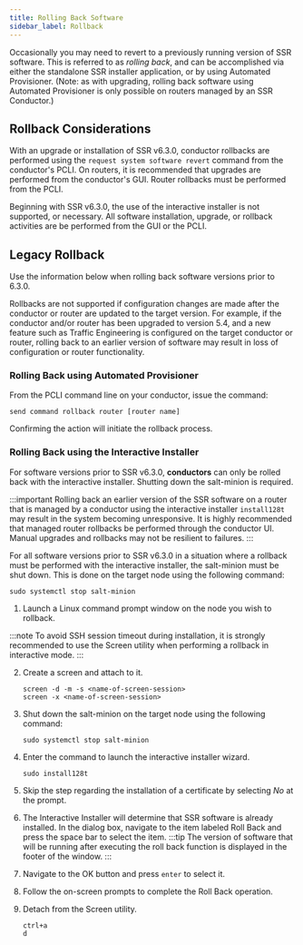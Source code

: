 ```yaml
---
title: Rolling Back Software
sidebar_label: Rollback
---
```


Occasionally you may need to revert to a previously running version of SSR software. This is referred to as *rolling back*, and can be accomplished via either the standalone SSR installer application, or by using Automated Provisioner. (Note: as with upgrading, rolling back software using Automated Provisioner is only possible on routers managed by an SSR Conductor.)

## Rollback Considerations

With an upgrade or installation of SSR v6.3.0, conductor rollbacks are performed using the `request system software revert` command from the conductor's PCLI. On routers, it is recommended that upgrades are performed from the conductor's GUI. Router rollbacks must be performed from the PCLI. 

Beginning with SSR v6.3.0, the use of the interactive installer is not supported, or necessary. All software installation, upgrade, or rollback activities are be performed from the GUI or the PCLI.

## Legacy Rollback

Use the information below when rolling back software versions prior to 6.3.0. 

Rollbacks are not supported if configuration changes are made after the conductor or router are updated to the target version. For example, if the conductor and/or router has been upgraded to version 5.4, and a new feature such as Traffic Engineering is configured on the target conductor or router, rolling back to an earlier version of software may result in loss of configuration or router functionality.

### Rolling Back using Automated Provisioner

From the PCLI command line on your conductor, issue the command:

```
send command rollback router [router name]
```
Confirming the action will initiate the rollback process.

### Rolling Back using the Interactive Installer

For software versions prior to SSR v6.3.0, **conductors** can only be rolled back with the interactive installer. Shutting down the salt-minion is required.

:::important
Rolling back an earlier version of the SSR software on a router that is managed by a conductor using the interactive installer `install128t` may result in the system becoming unresponsive. It is highly recommended that managed router rollbacks be performed through the conductor UI. Manual upgrades and rollbacks may not be resilient to failures.
:::

For all software versions prior to SSR v6.3.0 in a situation where a rollback must be performed with the interactive installer, the salt-minion must be shut down. This is done on the target node using the following command:

`sudo systemctl stop salt-minion`

1. Launch a Linux command prompt window on the node you wish to rollback.

:::note
To avoid SSH session timeout during installation, it is strongly recommended to use the Screen utility when performing a rollback in interactive mode.
:::

2. Create a screen and attach to it.
   ```
   screen -d -m -s <name-of-screen-session>
   screen -x <name-of-screen-session>
   ```
3. Shut down the salt-minion on the target node using the following command:
   ```
   sudo systemctl stop salt-minion
   ```
4. Enter the command to launch the interactive installer wizard.
   ```
   sudo install128t
   ```

5. Skip the step regarding the installation of a certificate by selecting *No* at the prompt.

6. The Interactive Installer will determine that SSR software is already installed. In the dialog box, navigate to the item labeled Roll Back and press the space bar to select the item.
   :::tip
   The version of software that will be running after executing the roll back function is displayed in the footer of the window.
   :::

7. Navigate to the OK button and press `enter` to select it.

8. Follow the on-screen prompts to complete the Roll Back operation.

9. Detach from the Screen utility.
   ```
   ctrl+a
   d
   ```
